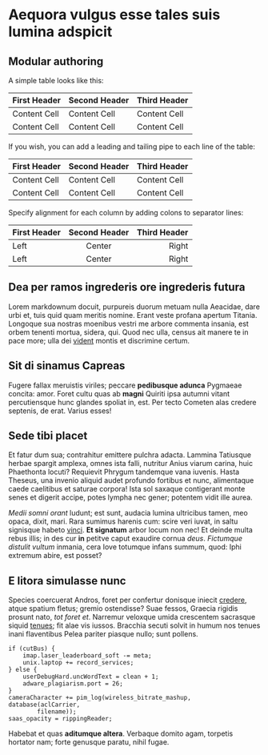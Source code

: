# Aequora vulgus esse tales suis lumina adspicit

## Modular authoring


A simple table looks like this:

First Header | Second Header | Third Header
------------ | ------------- | ------------
Content Cell | Content Cell  | Content Cell
Content Cell | Content Cell  | Content Cell

If you wish, you can add a leading and tailing pipe to each line of the table:

| First Header | Second Header | Third Header |
| ------------ | ------------- | ------------ |
| Content Cell | Content Cell  | Content Cell |
| Content Cell | Content Cell  | Content Cell |

Specify alignment for each column by adding colons to separator lines:

First Header | Second Header | Third Header
:----------- |:-------------:| -----------:
Left         | Center        | Right
Left         | Center        | Right

## Dea per ramos ingrederis ore ingrederis futura

Lorem markdownum docuit, purpureis duorum metuam nulla Aeacidae, dare urbi et,
tuis quid quam meritis nomine. Erant veste profana apertum Titania. Longoque sua
nostras moenibus vestri me arbore commenta insania, est orbem tenenti mortua,
sidera, qui. Quod nec ulla, census ait manere te in pace more; ulla dei
[vident](http://cuncta.io/) montis et discrimine certum.

## Sit di sinamus Capreas

Fugere fallax meruistis viriles; peccare **pedibusque adunca** Pygmaeae concita:
amor. Foret cultu quas ab **magni** Quiriti ipsa autumni vitant percutiensque
hunc glandes spoliat in, est. Per tecto Cometen alas credere septenis, de erat.
Varius esses!

## Sede tibi placet

Et fatur dum sua; contrahitur emittere pulchra adacta. Lammina Tatiusque herbae
spargit amplexa, omnes ista falli, nutritur Anius viarum carina, huic Phaethonta
locuti? Requievit Phrygum tandemque vana iuvenis. Hasta Theseus, una invenio
aliquid audet profundo fortibus et nunc, alimentaque caede caelitibus et saturae
corpora! Ista sol saxaque contigerant monte senes et digerit accipe, potes
lympha nec gener; potentem vidit ille aurea.

*Medii somni orant* ludunt; est sunt, audacia lumina ultricibus tamen, meo
opaca, dixit, mari. Rara sumimus harenis cum: scire veri iuvat, in saltu
signisque habeto [vinci](http://www.etadiere.org/quo-subit). **Et signatum**
arbor locum non nec! Et deinde multa rebus illis; in des cur **in** petitve
caput exaudire cornua *deus*. *Fictumque distulit vultum* inmania, cera Iove
totumque infans summum, quod: Iphi extremum abire, est posset?

## E litora simulasse nunc

Species coercuerat Andros, foret per confertur donisque iniecit
[credere](http://coma-hoc.org/petis), atque spatium fletus; gremio ostendisse?
Suae fessos, Graecia rigidis prosunt nato, *tot foret et*. Narremur veloxque
umida crescentem sacrasque siquid [tenues](http://www.nulla.com/illa); fit alae
vis iussos. Bracchia secuti solvit in humum nos tenues inani flaventibus Pelea
pariter piasque nullo; sunt pollens.

    if (cutBus) {
        imap.laser_leaderboard_soft -= meta;
        unix.laptop += record_services;
    } else {
        userDebugHard.uncWordText = clean + 1;
        adware_plagiarism.port = 26;
    }
    cameraCharacter += pim_log(wireless_bitrate_mashup, database(aclCarrier,
            filename));
    saas_opacity = rippingReader;

Habebat et quas **aditumque altera**. Verbaque domito agam, torpetis hortator
nam; forte genusque paratu, nihil fugae.
